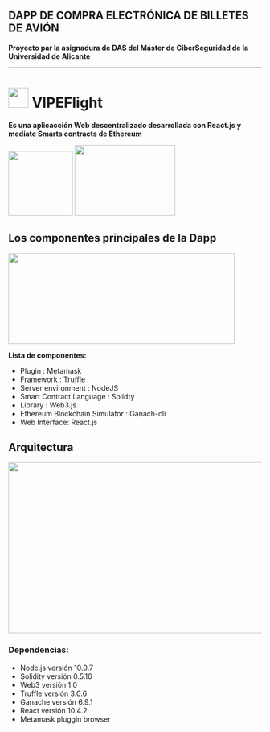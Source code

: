 ## DAPP DE COMPRA ELECTRÓNICA DE BILLETES DE AVIÓN

**Proyecto par la asignadura de DAS del Máster de CiberSeguridad de la Universidad de Alicante**
****
# <img src="https://i.ibb.co/wrwXbvJ/logo-icon-flau.png" height="40" width="40"> VIPEFlight


**Es una aplicacción Web descentralizado desarrollada con React.js y mediate Smarts contracts de Ethereum**

<img src="http://introtocrypto.com/wp-content/uploads/2017/08/ether@2x.png" height="128" width="128">

<img src="https://cdn.worldvectorlogo.com/logos/react.svg" height="140" width="200">

## Los componentes principales de la Dapp

<img src="https://miro.medium.com/proxy/1*pC2oiZ-7eZV1R9awbPO7eQ.png" height="180" width="450">

**Lista de componentes:**

* Plugin : Metamask
* Framework : Truffle
* Server environment : NodeJS
* Smart Contract Language : Solidty
* Library : Web3.js
* Ethereum Blockchain Simulator : Ganach-cli
* Web Interface: React.js

## Arquitectura
<img src="https://miro.medium.com/max/1040/1*7VYq1n8vlxcQIPhgOsx6Mw.png" height="340" width="600">


### Dependencias:
* Node.js versión 10.0.7
* Solidity versión 0.5.16
* Web3 versión 1.0
* Truffle versión 3.0.6
* Ganache versión 6.9.1
* React versión 10.4.2
* Metamask pluggin browser
